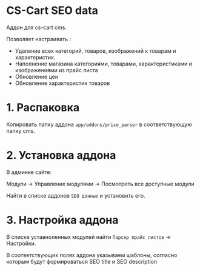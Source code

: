 # CS-Cart SEO data
Аддон для cs-cart cms.

Позволяет настраивать :

* Удаление всех категорий, товаров, изображений к товарам и характеристик.
* Наполнение магазина категориями, товарами, характеристиками и изображениями из прайс листа
* Обновление цен
* Обновление характеристик товаров

# 1. Распаковка
Копировать папку аддона `app/addons/price_parser` в соответствующую папку cms.

# 2. Установка аддона
В админке сайте:

Модули -> Управление модулями -> Посмотреть все доступные модули

Найти в списке аддонов `SEO данные` и установить его.

# 3. Настройка аддона
В списке уставноленных модулей найти `Парсер прайс листов` -> Настройки.

В соответствующих полях аддона указываем шаблоны, согласно которым будут формироваться SEO title и SEO description
